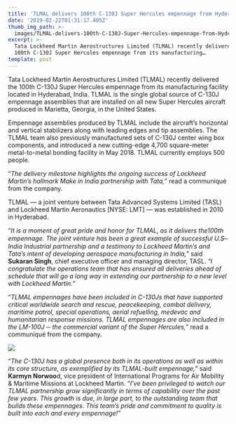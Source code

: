 ```yaml
---
title: 'TLMAL delivers 100th C-130J Super Hercules empennage from Hyderabad, India'
date: '2019-02-22T01:31:17.405Z'
thumb_img_path: >-
  images/TLMAL-delivers-100th-C-130J-Super-Hercules-empennage-from-Hyderabad--India/1*zBfqX9Ehn6miL9F_Bw08Cg.jpeg
excerpt: >-
  Tata Lockheed Martin Aerostructures Limited (TLMAL) recently delivered the
  100th C-130J Super Hercules empennage from its manufacturing…
template: post
---
```

Tata Lockheed Martin Aerostructures Limited (TLMAL) recently delivered the 100th C-130J Super Hercules empennage from its manufacturing facility located in Hyderabad, India. TLMAL is the single global source of C-130J empennage assemblies that are installed on all new Super Hercules aircraft produced in Marietta, Georgia, in the United States.

Empennage assemblies produced by TLMAL include the aircraft’s horizontal and vertical stabilizers along with leading edges and tip assemblies. The TLMAL team also previously manufactured sets of C-130J center wing box components, and introduced a new cutting-edge 4,700 square-meter metal-to-metal bonding facility in May 2018. TLMAL currently employs 500 people.

“*The delivery milestone highlights the ongoing success of Lockheed Martin’s hallmark Make in India partnership with Tata,*” read a communiqué from the company.

TLMAL — a joint venture between Tata Advanced Systems Limited (TASL) and Lockheed Martin Aeronautics \[NYSE: LMT\] — was established in 2010 in Hyderabad.

“*It is a moment of great pride and honor for TLMAL, as it delivers the100th empennage. The joint venture has been a great example of successful U.S ̶ India Industrial partnership and a testimony to Lockheed Martin’s and Tata’s intent of developing aerospace manufacturing in India,*” said **Sukaran Singh**, chief executive officer and managing director, TASL. “*I congratulate the operations team that has ensured all deliveries ahead of schedule that will go a long way in extending our partnership to a new level with Lockheed Martin.*”

“*TLMAL empennages have been included in C-130Js that have supported critical worldwide search and rescue, peacekeeping, combat delivery, maritime patrol, special operations, aerial refuelling, medevac and humanitarian response missions. TLMAL empennages are also included in the LM-100J ─ the commercial variant of the Super Hercules,*” read a communiqué from the company.

![](/images/TLMAL-delivers-100th-C-130J-Super-Hercules-empennage-from-Hyderabad--India/1*zBfqX9Ehn6miL9F_Bw08Cg.jpeg)

“*The C-130J has a global presence both in its operations as well as within its core structure, as exemplified by its TLMAL-built empennage,*” said **Karmyn Norwoo**d, vice president of International Programs for Air Mobility & Maritime Missions at Lockheed Martin. “*I’ve been privileged to watch our TLMAL partnership grow significantly in terms of capability over the past few years. This growth is due, in large part, to the outstanding team that builds these empennages. This team’s pride and commitment to quality is built into each and every empennage!*”
